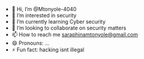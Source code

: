 - 👋 Hi, I’m @Mtonyole-4040
- 👀 I’m interested in security 
- 🌱 I’m currently learning Cyber security 
- 💞️ I’m looking to collaborate on security matters
- 📫 How to reach me saraphinamtonyole@gmail.com
- 😄 Pronouns: ...
- ⚡ Fun fact: hacking isnt illegal 

<!---
Mtonyole-4040/Mtonyole-4040 is a ✨ special ✨ repository because its `README.md` (this file) appears on your GitHub profile.
You can click the Preview link to take a look at your changes.
--->
